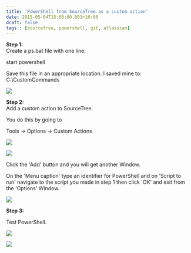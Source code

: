 ```yaml
---
title: 'PowerShell from SourceTree as a custom action'
date: 2015-05-04T15:08:00.001+10:00
draft: false
tags : [sourcetree, powershell, git, atlassian]
---
```


**Step 1:**  
Create a ps.bat file with one line:  
  
start powershell  
  
Save this file in an appropriate location. I saved mine to:  
C:\\CustomCommands  
  
  

[![](http://3.bp.blogspot.com/-opwkInnC_JA/VUb5rhIxPsI/AAAAAAAAHXA/n60XXhhFrgE/s400/screen1.png)](http://3.bp.blogspot.com/-opwkInnC_JA/VUb5rhIxPsI/AAAAAAAAHXA/n60XXhhFrgE/s1600/screen1.png)

  
  
**Step 2:**  
Add a custom action to SourceTree.  
  
You do this by going to  
  
Tools -> Options -> Custom Actions  
  

[![](http://4.bp.blogspot.com/-Kmv820imeuw/VUb66taYO4I/AAAAAAAAHXQ/rknJ6aUxK9A/s400/screen2.png)](http://4.bp.blogspot.com/-Kmv820imeuw/VUb66taYO4I/AAAAAAAAHXQ/rknJ6aUxK9A/s1600/screen2.png)

  

[![](http://3.bp.blogspot.com/-tng5msq3nH8/VUb7TOxhj7I/AAAAAAAAHXY/w7dtb7Wdy80/s400/screen3.png)](http://3.bp.blogspot.com/-tng5msq3nH8/VUb7TOxhj7I/AAAAAAAAHXY/w7dtb7Wdy80/s1600/screen3.png)

  

  
Click the 'Add' button and you will get another Window.  
  
On the 'Menu caption' type an identifier for PowerShell and on 'Script to run' navigate to the script you made in step 1 then click 'OK' and exit from the 'Options' Window.  
  

[![](http://1.bp.blogspot.com/-mYSjYPFD5Aw/VUb9BmMtJxI/AAAAAAAAHXk/y1RhsKx9Ero/s400/screen4.png)](http://1.bp.blogspot.com/-mYSjYPFD5Aw/VUb9BmMtJxI/AAAAAAAAHXk/y1RhsKx9Ero/s1600/screen4.png)

  

  

**Step 3:**

Test PowerShell.

  

[![](http://3.bp.blogspot.com/-E9Ac00467m0/VUb9ov7zwyI/AAAAAAAAHXs/UZK30aCZpWM/s400/screen5.png)](http://3.bp.blogspot.com/-E9Ac00467m0/VUb9ov7zwyI/AAAAAAAAHXs/UZK30aCZpWM/s1600/screen5.png)

  

  

  
  
  

[![](http://1.bp.blogspot.com/-A6WId6ekXME/VUb9oq_KCPI/AAAAAAAAHXw/2rwb5r2mcUc/s400/screen6.png)](http://1.bp.blogspot.com/-A6WId6ekXME/VUb9oq_KCPI/AAAAAAAAHXw/2rwb5r2mcUc/s1600/screen6.png)